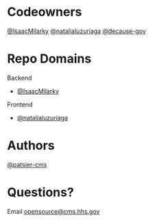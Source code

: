 # Codeowners
[@IsaacMilarky](https://github.com/IsaacMilarky)
[@natalialuzuriaga](https://github.com/natalialuzuriaga)
[@decause-gov](https://github.com/decause-gov)


# Repo Domains

Backend
- [@IsaacMilarky](https://github.com/IsaacMilarky)

Frontend
- [@natalialuzuriaga](https://github.com/natalialuzuriaga)

# Authors
[@patsier-cms](https://github.com/patsier-cms)

# Questions?
Email opensource@cms.hhs.gov
